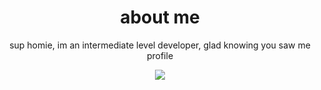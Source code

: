 <h1 align="center">about me</h1>
<p align="center">
  sup homie, im an intermediate level developer, glad knowing you saw me profile
</p>
<p align="center">
   <img src="https://lanyard.cnrad.dev/api/786682781019144194?theme=dark&bg=0a0a0a&animated=true&idleMessage=I'm%20bored"/>
</p>
